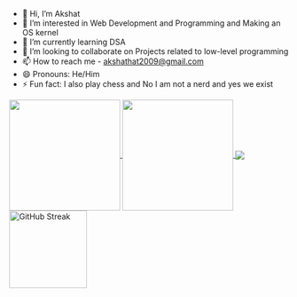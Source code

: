 - 👋 Hi, I’m Akshat 
- 👀 I’m interested in Web Development and Programming and Making an OS kernel
- 🌱 I’m currently learning DSA
- 💞️ I’m looking to collaborate on Projects related to low-level programming
- 📫 How to reach me - akshathat2009@gmail.com
- 😄 Pronouns: He/Him
- ⚡ Fun fact: I also play chess and No I am not a nerd and yes we exist




<a href="https://github.com/anuraghazra/github-readme-stats">
  <img height=200 align="center" src="https://github-readme-stats.vercel.app/api?username=Akshatoff&show_icons=true&theme=radical&rank_icon=github)" />
</a>
<a href="https://github.com/anuraghazra/convoychat">
<img height=200 align="center" src="https://github-readme-stats.vercel.app/api/top-langs/?username=Akshatoff&layout=compact&theme=radical&card_width=320" />
</a>
<a href="https://github.com/anuraghazra/github-readme-stats">
  <img align="center" src="https://github-readme-stats.vercel.app/api/wakatime?username=Akshatoff" />
</a>
 <img src="https://streak-stats.demolab.com?user=namanchandok&theme=catppuccin-mocha&hide_border=true&border_radius=5&mode=weekly" height='140' alt="GitHub Streak" />
